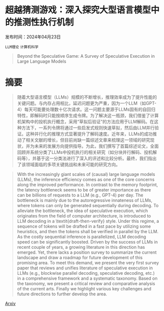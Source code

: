 # 超越猜测游戏：深入探究大型语言模型中的推测性执行机制

发布时间：2024年04月23日

`LLM理论` `计算机科学`

> Beyond the Speculative Game: A Survey of Speculative Execution in Large Language Models

# 摘要

> 随着大型语言模型（LLMs）规模的不断增长，推理效率成为了提升性能的关键问题。与内存占用相比，延迟问题更为严重，因为一个LLM（如GPT-4）每天可能要处理数十亿次请求。这一问题主要源于LLMs固有的自回归特性，即解码时只能按顺序生成令牌。为了解决这一瓶颈，我们借鉴了计算机架构中的投机执行概念，采用“草拟后验证”的方法应用于LLM解码。在这种方法下，一系列令牌将通过一些启发式规则快速草拟，然后由LLM并行验证。这种并行化的推理方式显著提升了解码速度。近年来，LLMs的成功推动了相关文献的增长，但目前尚缺一篇综述文章来梳理这一领域的研究现状，并为未来的发展方向提供指导。为此，我们撰写了首篇综述论文，全面回顾并系统分类了LLMs中投机执行的相关研究（如分块并行解码、投机解码等），并基于这一分类法进行了深入的评述和比较分析。最终，我们指出了该领域面临的多项关键挑战和未来可能的研究方向。

> With the increasingly giant scales of (causal) large language models (LLMs), the inference efficiency comes as one of the core concerns along the improved performance. In contrast to the memory footprint, the latency bottleneck seems to be of greater importance as there can be billions of requests to a LLM (e.g., GPT-4) per day. The bottleneck is mainly due to the autoregressive innateness of LLMs, where tokens can only be generated sequentially during decoding. To alleviate the bottleneck, the idea of speculative execution, which originates from the field of computer architecture, is introduced to LLM decoding in a \textit{draft-then-verify} style. Under this regime, a sequence of tokens will be drafted in a fast pace by utilizing some heuristics, and then the tokens shall be verified in parallel by the LLM. As the costly sequential inference is parallelized, LLM decoding speed can be significantly boosted. Driven by the success of LLMs in recent couple of years, a growing literature in this direction has emerged. Yet, there lacks a position survey to summarize the current landscape and draw a roadmap for future development of this promising area. To meet this demand, we present the very first survey paper that reviews and unifies literature of speculative execution in LLMs (e.g., blockwise parallel decoding, speculative decoding, etc.) in a comprehensive framework and a systematic taxonomy. Based on the taxonomy, we present a critical review and comparative analysis of the current arts. Finally we highlight various key challenges and future directions to further develop the area.

[Arxiv](https://arxiv.org/abs/2404.14897)